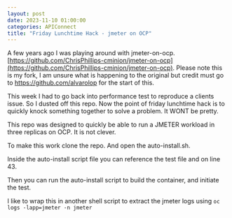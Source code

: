 ```yaml
---
layout: post
date: 2023-11-10 01:00:00
categories: APIConnect
title: "Friday Lunchtime Hack - jmeter on OCP"
---
```


A few years ago I was playing around with jmeter-on-ocp. [https://github.com/ChrisPhillips-cminion/jmeter-on-ocp](https://github.com/ChrisPhillips-cminion/jmeter-on-ocp). Please note this is my fork, I am unsure what is happening to the original but credit must go to https://github.com/alvarolop for the start of this.

<!--more-->

This week I had to go back into performance test to reproduce a clients issue. So I dusted off this repo.  Now the point of friday lunchtime hack is to quickly knock something together to solve a problem. It WONT be pretty.

This repo was designed to quickly be able to run a JMETER workload in three replicas on OCP. It is not clever.

To make this work clone the repo. And open the auto-install.sh.

Inside the auto-install script file you can reference the test file and on line 43.

Then you can run the auto-install script to build the container, and initiate the test.

I like to wrap this in another shell script to extract the jmeter logs using `oc logs -lapp=jmeter -n jmeter`
